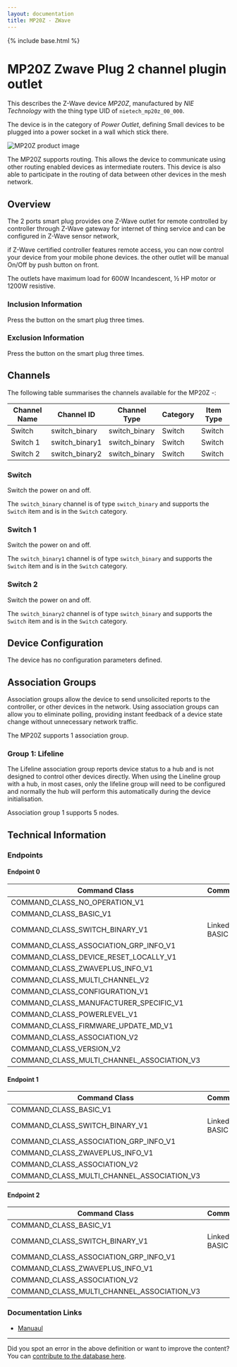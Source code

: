 ```yaml
---
layout: documentation
title: MP20Z - ZWave
---
```


{% include base.html %}

# MP20Z Zwave Plug 2 channel plugin outlet
This describes the Z-Wave device *MP20Z*, manufactured by *NIE Technology* with the thing type UID of ```nietech_mp20z_00_000```.

The device is in the category of *Power Outlet*, defining Small devices to be plugged into a power socket in a wall which stick there.

![MP20Z product image](https://opensmarthouse.org/zwavedatabase/1125/image/)


The MP20Z supports routing. This allows the device to communicate using other routing enabled devices as intermediate routers.  This device is also able to participate in the routing of data between other devices in the mesh network.

## Overview

The 2 ports smart plug provides one Z-Wave outlet for remote controlled by controller through Z-Wave gateway for internet of thing service and can be configured in Z-Wave sensor network, 

if Z-Wave certified controller features remote access, you can now control your device from your mobile phone devices. the other outlet will be manual On/Off by push button on front. 

The outlets have maximum load for 600W Incandescent, ½ HP motor or 1200W resistive.

### Inclusion Information

Press the button on the smart plug three times.

### Exclusion Information

Press the button on the smart plug three times.

## Channels

The following table summarises the channels available for the MP20Z -:

| Channel Name | Channel ID | Channel Type | Category | Item Type |
|--------------|------------|--------------|----------|-----------|
| Switch | switch_binary | switch_binary | Switch | Switch | 
| Switch 1 | switch_binary1 | switch_binary | Switch | Switch | 
| Switch 2 | switch_binary2 | switch_binary | Switch | Switch | 

### Switch
Switch the power on and off.

The ```switch_binary``` channel is of type ```switch_binary``` and supports the ```Switch``` item and is in the ```Switch``` category.

### Switch 1
Switch the power on and off.

The ```switch_binary1``` channel is of type ```switch_binary``` and supports the ```Switch``` item and is in the ```Switch``` category.

### Switch 2
Switch the power on and off.

The ```switch_binary2``` channel is of type ```switch_binary``` and supports the ```Switch``` item and is in the ```Switch``` category.



## Device Configuration

The device has no configuration parameters defined.

## Association Groups

Association groups allow the device to send unsolicited reports to the controller, or other devices in the network. Using association groups can allow you to eliminate polling, providing instant feedback of a device state change without unnecessary network traffic.

The MP20Z supports 1 association group.

### Group 1: Lifeline

The Lifeline association group reports device status to a hub and is not designed to control other devices directly. When using the Lineline group with a hub, in most cases, only the lifeline group will need to be configured and normally the hub will perform this automatically during the device initialisation.

Association group 1 supports 5 nodes.

## Technical Information

### Endpoints

#### Endpoint 0

| Command Class | Comment |
|---------------|---------|
| COMMAND_CLASS_NO_OPERATION_V1| |
| COMMAND_CLASS_BASIC_V1| |
| COMMAND_CLASS_SWITCH_BINARY_V1| Linked to BASIC|
| COMMAND_CLASS_ASSOCIATION_GRP_INFO_V1| |
| COMMAND_CLASS_DEVICE_RESET_LOCALLY_V1| |
| COMMAND_CLASS_ZWAVEPLUS_INFO_V1| |
| COMMAND_CLASS_MULTI_CHANNEL_V2| |
| COMMAND_CLASS_CONFIGURATION_V1| |
| COMMAND_CLASS_MANUFACTURER_SPECIFIC_V1| |
| COMMAND_CLASS_POWERLEVEL_V1| |
| COMMAND_CLASS_FIRMWARE_UPDATE_MD_V1| |
| COMMAND_CLASS_ASSOCIATION_V2| |
| COMMAND_CLASS_VERSION_V2| |
| COMMAND_CLASS_MULTI_CHANNEL_ASSOCIATION_V3| |
#### Endpoint 1

| Command Class | Comment |
|---------------|---------|
| COMMAND_CLASS_BASIC_V1| |
| COMMAND_CLASS_SWITCH_BINARY_V1| Linked to BASIC|
| COMMAND_CLASS_ASSOCIATION_GRP_INFO_V1| |
| COMMAND_CLASS_ZWAVEPLUS_INFO_V1| |
| COMMAND_CLASS_ASSOCIATION_V2| |
| COMMAND_CLASS_MULTI_CHANNEL_ASSOCIATION_V3| |
#### Endpoint 2

| Command Class | Comment |
|---------------|---------|
| COMMAND_CLASS_BASIC_V1| |
| COMMAND_CLASS_SWITCH_BINARY_V1| Linked to BASIC|
| COMMAND_CLASS_ASSOCIATION_GRP_INFO_V1| |
| COMMAND_CLASS_ZWAVEPLUS_INFO_V1| |
| COMMAND_CLASS_ASSOCIATION_V2| |
| COMMAND_CLASS_MULTI_CHANNEL_ASSOCIATION_V3| |

### Documentation Links

* [Manuaul](https://www.opensmarthouse.org/zwavedatabase/1125/MP20Z-Manual90527.pdf)

---

Did you spot an error in the above definition or want to improve the content?
You can [contribute to the database here](https://www.opensmarthouse.org/zwavedatabase/1125).
